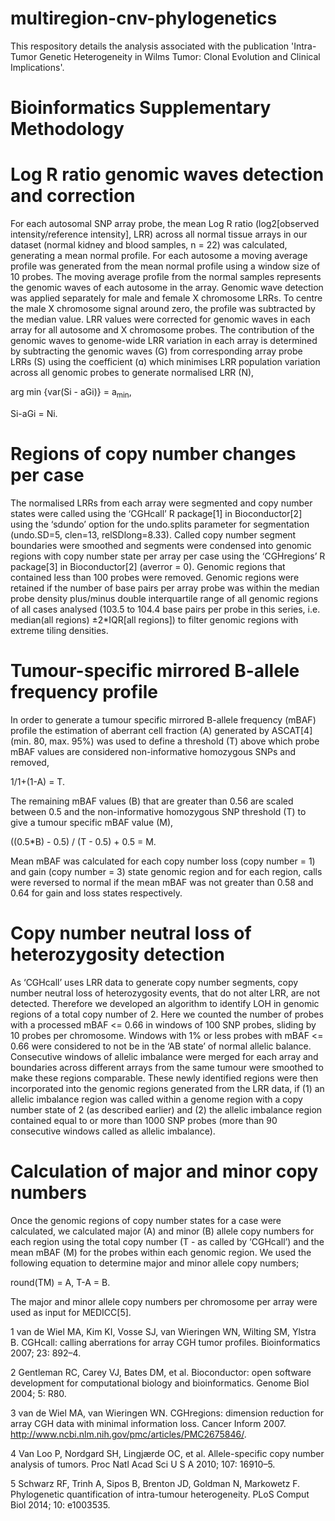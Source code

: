 # multiregion-cnv-phylogenetics
This respository details the analysis associated with the publication 'Intra-Tumor Genetic Heterogeneity in Wilms Tumor: Clonal Evolution and Clinical Implications'.

# Bioinformatics Supplementary Methodology
# Log R ratio genomic waves detection and correction
For each autosomal SNP array probe, the mean Log R ratio (log2[observed intensity/reference intensity], LRR) across all normal tissue arrays in our dataset (normal kidney and blood samples, n = 22) was calculated, generating a mean normal profile. For each autosome a moving average profile was generated from the mean normal profile using a window size of 10 probes. The moving average profile from the normal samples represents the genomic waves of each autosome in the array. Genomic wave detection was applied separately for male and female X chromosome LRRs. To centre the male X chromosome signal around zero, the profile was subtracted by the median value. 
LRR values were corrected for genomic waves in each array for all autosome and X chromosome probes. The contribution of the genomic waves to genome-wide LRR variation in each array is determined by subtracting the genomic waves (G) from corresponding array probe LRRs (S) using the coefficient (ɑ) which minimises LRR population variation across all genomic probes to generate normalised LRR (N),

arg min {var(Si - aGi)} = a<sub>min</sub>,

Si-aGi = Ni.

# Regions of copy number changes per case
The normalised LRRs from each array were segmented and copy number states were called using the ‘CGHcall’ R package[1] in Bioconductor[2] using the ‘sdundo’ option for the undo.splits parameter for segmentation (undo.SD=5, clen=13, relSDlong=8.33). 
Called copy number segment boundaries were smoothed and segments were condensed into genomic regions with copy number state per array per case using the ‘CGHregions’ R package[3] in Bioconductor[2] (averror = 0). Genomic regions that contained less than 100 probes were removed. Genomic regions were retained if the number of base pairs per array probe was within the median probe density plus/minus double interquartile range of all genomic regions of all cases analysed (103.5 to 104.4 base pairs per probe in this series, i.e. median(all regions) ±2*IQR[all regions]) to filter genomic regions with extreme tiling densities.

# Tumour-specific mirrored B-allele frequency profile
In order to generate a tumour specific mirrored B-allele frequency (mBAF) profile the estimation of aberrant cell fraction (A) generated by ASCAT[4] (min. 80, max. 95%) was used to define a threshold (T) above which probe mBAF values are considered non-informative homozygous SNPs and removed,

1/1+(1-A) = T.

The remaining mBAF values (B) that are greater than 0.56 are scaled between 0.5 and the non-informative homozygous SNP threshold (T) to give a tumour specific mBAF value (M),

((0.5*B) - 0.5) / (T - 0.5) + 0.5 = M.

Mean mBAF was calculated for each copy number loss (copy number = 1) and gain (copy number = 3) state genomic region and for each region, calls were reversed to normal if the mean mBAF was not greater than 0.58 and 0.64 for gain and loss states respectively.

# Copy number neutral loss of heterozygosity detection
As ‘CGHcall’ uses LRR data to generate copy number segments, copy number neutral loss of heterozygosity events, that do not alter LRR, are not detected. Therefore we developed an algorithm to identify LOH in genomic regions of a total copy number of 2. 
Here we counted the number of probes with a processed mBAF <= 0.66 in windows of 100 SNP probes, sliding by 10 probes per chromosome. Windows with 1% or less probes with mBAF <= 0.66 were considered to not be in the ‘AB state’ of normal allelic balance. Consecutive windows of allelic imbalance were merged for each array and boundaries across different arrays from the same tumour were smoothed to make these regions comparable.
These newly identified regions were then incorporated into the genomic regions generated from the LRR data, if (1) an allelic imbalance region was called within a genome region with a copy number state of 2 (as described earlier) and (2) the allelic imbalance region contained equal to or more than 1000 SNP probes (more than 90 consecutive windows called as allelic imbalance).

# Calculation of major and minor copy numbers
Once the genomic regions of copy number states for a case were calculated, we calculated major (A) and minor (B) allele copy numbers for each region using the total copy number (T - as called by ‘CGHcall’) and the mean mBAF (M) for the probes within each genomic region. We used the following equation to determine major and minor allele copy numbers;

round(TM) = A,
T-A = B.

The major and minor allele copy numbers per chromosome per array were used as input for MEDICC[5].

1	van de Wiel MA, Kim KI, Vosse SJ, van Wieringen WN, Wilting SM, Ylstra B. CGHcall: calling aberrations for array CGH tumor profiles. Bioinformatics 2007; 23: 892–4.

2	Gentleman RC, Carey VJ, Bates DM, et al. Bioconductor: open software development for computational biology and bioinformatics. Genome Biol 2004; 5: R80.

3	van de Wiel MA, van Wieringen WN. CGHregions: dimension reduction for array CGH data with minimal information loss. Cancer Inform 2007. http://www.ncbi.nlm.nih.gov/pmc/articles/PMC2675846/.

4	Van Loo P, Nordgard SH, Lingjærde OC, et al. Allele-specific copy number analysis of tumors. Proc Natl Acad Sci U S A 2010; 107: 16910–5.

5	Schwarz RF, Trinh A, Sipos B, Brenton JD, Goldman N, Markowetz F. Phylogenetic quantification of intra-tumour heterogeneity. PLoS Comput Biol 2014; 10: e1003535.
